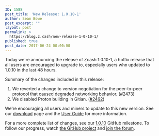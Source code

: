 ```yaml
---
ID: 1588
post_title: 'New Release: 1.0.10-1'
author: Sean Bowe
post_excerpt: ""
layout: post
permalink: >
  https://blog.z.cash/new-release-1-0-10-1/
published: true
post_date: 2017-06-24 00:00:00
---
```

Today we're announcing the release of Zcash 1.0.10-1, a hotfix release that all users are encouraged to upgrade to, especially users who updated to 1.0.10 in the last 48 hours.

Summary of the changes included in this release:
<ol class="arabic simple">
 	<li>We reverted a change to version negotiation for the peer-to-peer protocol that caused degraded networking behavior. (<a class="reference external" href="https://github.com/zcash/zcash/pull/2473">#2473</a>)</li>
 	<li>We disabled Proton building in Gitian. (<a class="reference external" href="https://github.com/zcash/zcash/pull/2462">#2462</a>)</li>
</ol>
We're encouraging all users and miners to update to this new version. See our <a class="reference external" href="https://z.cash/download.html">download</a> page and the <a class="reference external" href="https://github.com/zcash/zcash/wiki/1.0-User-Guide">User Guide</a> for more information.

For a more complete list of changes, see our <a class="reference external" href="https://github.com/zcash/zcash/milestone/54?closed=1">1.0.10</a> GitHub milestone. To follow our progress, watch <a class="reference external" href="https://github.com/zcash/zcash/milestones">the GitHub project</a> and <a class="reference external" href="https://forum.z.cash/">join the forum</a>.